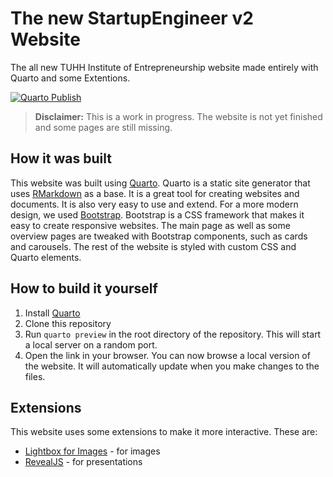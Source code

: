 # The new StartupEngineer v2 Website
The all new TUHH Institute of Entrepreneurship website made entirely with Quarto and some Extentions.

[![Quarto Publish](https://github.com/TUHHStartupEngineers/StartupEngineer_v2/actions/workflows/publish.yaml/badge.svg)](https://github.com/TUHHStartupEngineers/StartupEngineer_v2/actions/workflows/publish.yaml)

> **Disclaimer:** This is a work in progress. The website is not yet finished and some pages are still missing.

## How it was built
This website was built using [Quarto](https://quarto.org/). Quarto is a static site generator that uses [RMarkdown](https://rmarkdown.rstudio.com/) as a base. It is a great tool for creating websites and documents. It is also very easy to use and extend.
For a more modern design, we used [Bootstrap](https://getbootstrap.com/). Bootstrap is a CSS framework that makes it easy to create responsive websites. The main page as well as some overview pages are tweaked with Bootstrap components, such as cards and carousels. The rest of the website is styled with custom CSS and Quarto elements. 

## How to build it yourself
1. Install [Quarto](https://quarto.org/docs/getting-started/installation.html)
2. Clone this repository
3. Run `quarto preview` in the root directory of the repository. This will start a local server on a random port.
4. Open the link in your browser. You can now browse a local version of the website. It will automatically update when you make changes to the files.

## Extensions
This website uses some extensions to make it more interactive. These are:
* [Lightbox for Images](https://github.com/quarto-ext/lightbox) - for images
* [RevealJS](https://revealjs.com/) - for presentations
